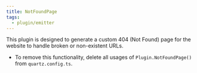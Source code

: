 ```yaml
---
title: NotFoundPage
tags:
  - plugin/emitter
---
```


This plugin is designed to generate a custom 404 (Not Found) page for the website to handle broken or non-existent URLs.

- To remove this functionality, delete all usages of `Plugin.NotFoundPage()` from `quartz.config.ts`.